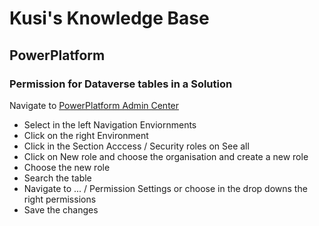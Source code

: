 # Kusi's Knowledge Base

## PowerPlatform

### Permission for Dataverse tables in a Solution

Navigate to [PowerPlatform Admin Center](https://admin.powerplatform.microsoft.com/environments)

- Select in the left Navigation Enviornments
- Click on the right Environment
- Click in the Section Acccess / Security roles on See all
- Click on New role and choose the organisation and create a new role 
- Choose the new role 
- Search the table
- Navigate to ... / Permission Settings or choose in the drop downs the right permissions
- Save the changes
